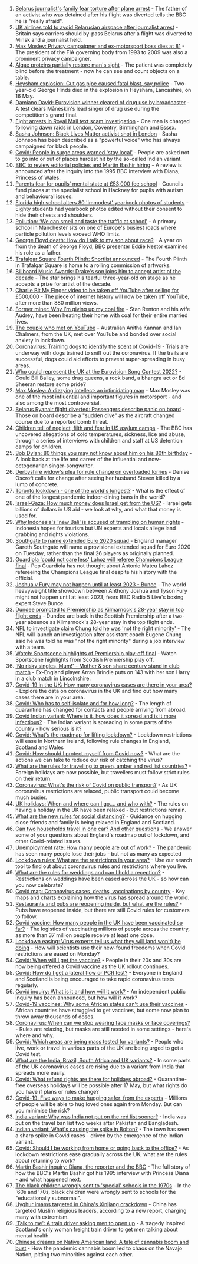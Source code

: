 1. [Belarus journalist's family fear torture after plane arrest](https://www.bbc.co.uk/news/world-europe-57233412) - The father of an activist who was detained after his flight was diverted tells the BBC he is "really afraid".
2. [UK airlines told to avoid Belarusian airspace after journalist arrest](https://www.bbc.co.uk/news/uk-57232988) - Britain says carriers should by-pass Belarus after a flight was diverted to Minsk and a journalist held.
3. [Max Mosley: Privacy campaigner and ex-motorsport boss dies at 81](https://www.bbc.co.uk/news/uk-57232681) - The president of the FIA governing body from 1993 to 2009 was also a prominent privacy campaigner.
4. [Algae proteins partially restore man's sight](https://www.bbc.co.uk/news/health-57226572) - The patient was completely blind before the treatment - now he can see and count objects on a table.
5. [Heysham explosion: Cut gas pipe caused fatal blast, say police](https://www.bbc.co.uk/news/uk-england-lancashire-57232373) - Two-year-old George Hinds died in the explosion in Heysham, Lancashire, on 16 May.
6. [Damiano David: Eurovision winner cleared of drug use by broadcaster](https://www.bbc.co.uk/news/world-europe-57234821) - A test clears Måneskin's lead singer of drug use during the competition's grand final.
7. [Eight arrests in Royal Mail text scam investigation](https://www.bbc.co.uk/news/uk-england-57226704) - One man is charged following dawn raids in London, Coventry, Birmingham and Essex.
8. [Sasha Johnson: Black Lives Matter activist shot in London](https://www.bbc.co.uk/news/uk-england-57223755) - Sasha Johnson has been described as a "powerful voice" who has always campaigned for black people.
9. [Covid: People in surge areas warned 'stay local'](https://www.bbc.co.uk/news/uk-england-57232728) - People are asked not to go into or out of places hardest hit by the so-called Indian variant.
10. [BBC to review editorial policies and Martin Bashir hiring](https://www.bbc.co.uk/news/uk-57229049) - A review is announced after the inquiry into the 1995 BBC interview with Diana, Princess of Wales.
11. [Parents fear for pupils' mental state at £53,000 fee school](https://www.bbc.co.uk/news/education-57156625) - Councils fund places at the specialist school in Hackney for pupils with autism and behavioural issues.
12. [Florida high school alters 80 'immodest' yearbook photos of students](https://www.bbc.co.uk/news/world-us-canada-57232694) - Eighty students had yearbook photos edited without their consent to hide their chests and shoulders.
13. [Pollution: ‘We can smell and taste the traffic at school'](https://www.bbc.co.uk/news/uk-57203122) - A primary school in Manchester sits on one of Europe's busiest roads where particle pollution levels exceed WHO limits.
14. [George Floyd death: How do I talk to my son about race?](https://www.bbc.co.uk/news/world-us-canada-57205016) - A year on from the death of George Floyd, BBC presenter Eddie Nestor examines his role as a father.
15. [Trafalgar Square Fourth Plinth: Shortlist announced](https://www.bbc.co.uk/news/uk-england-london-57227332) - The Fourth Plinth in Trafalgar Square is home to a rolling commission of artworks.
16. [Billboard Music Awards: Drake's son joins him to accept artist of the decade](https://www.bbc.co.uk/news/entertainment-arts-57226309) - The star brings his tearful three-year-old on stage as he accepts a prize for artist of the decade.
17. [Charlie Bit My Finger video to be taken off YouTube after selling for £500,000](https://www.bbc.co.uk/news/newsbeat-57227290) - The piece of internet history will now be taken off YouTube, after more than 880 million views.
18. [Former miner: Why I’m giving up my coal fire](https://www.bbc.co.uk/news/uk-england-57204325) - Stan Renton and his wife Audrey, have been heating their home with coal for their entire married lives.
19. [The couple who met on YouTube](https://www.bbc.co.uk/news/world-57204695) - Australian Anitha Kannan and Ian Chalmers, from the UK, met over YouTube and bonded over social anxiety in lockdown.
20. [Coronavirus: Training dogs to identify the scent of Covid-19](https://www.bbc.co.uk/news/uk-57225838) - Trials are underway with dogs trained to sniff out the coronavirus. If the trails are successful, dogs could aid efforts to prevent super-spreading in busy areas.
21. [Who could represent the UK at the Eurovision Song Contest 2022?](https://www.bbc.co.uk/news/entertainment-arts-57226754) - Could Bill Bailey, some drag queens, a rock band, a bhangra act or Ed Sheeran restore some pride?
22. [Max Mosley: A dizzying intellect; an intimidating man](https://www.bbc.co.uk/sport/formula1/57231465) - Max Mosley was one of the most influential and important figures in motorsport - and also among the most controversial.
23. [Belarus Ryanair flight diverted: Passengers describe panic on board](https://www.bbc.co.uk/news/world-europe-57180275) - Those on board describe a "sudden dive" as the aircraft changed course due to a reported bomb threat.
24. [Children tell of neglect, filth and fear in US asylum camps](https://www.bbc.co.uk/news/world-us-canada-57149721) - The BBC has uncovered allegations of cold temperatures, sickness, lice and abuse, through a series of interviews with children and staff at US detention camps for children.
25. [Bob Dylan: 80 things you may not know about him on his 80th birthday](https://www.bbc.co.uk/news/entertainment-arts-56716269) - A look back at the life and career of the influential and now-octogenarian singer-songwriter.
26. [Derbyshire widow's plea for rule change on overloaded lorries](https://www.bbc.co.uk/news/uk-england-derbyshire-57057482) - Denise Oscroft calls for change after seeing her husband Steven killed by a lump of concrete.
27. [Toronto lockdown - one of the world's longest?](https://www.bbc.co.uk/news/world-us-canada-57079577) - What is the effect of one of the longest pandemic indoor-dining bans in the world?
28. [Israel-Gaza: How much money does Israel get from the US?](https://www.bbc.co.uk/news/57170576) - Israel gets billions of dollars in US aid - we look at why, and what that money is used for.
29. [Why Indonesia's 'new Bali' is accused of trampling on human rights](https://www.bbc.co.uk/news/world-asia-56660294) - Indonesia hopes for tourism but UN experts and locals allege land grabbing and rights violations.
30. [Southgate to name extended Euro 2020 squad ](https://www.bbc.co.uk/sport/football/57235630) - England manager Gareth Southgate will name a provisional extended squad for Euro 2020 on Tuesday, rather than the final 26 players as originally planned.
31. [Guardiola 'could not care less' Lahoz will referee Champions League final](https://www.bbc.co.uk/sport/football/57233786) - Pep Guardiola has not thought about Antonio Mateu Lahoz refereeing the Champions League final despite his history with the official.
32. [Joshua v Fury may not happen until at least 2023 - Bunce](https://www.bbc.co.uk/sport/boxing/57233993) - The world heavyweight title showdown between Anthony Joshua and Tyson Fury might not happen until at least 2023, fears BBC Radio 5 Live's boxing expert Steve Bunce.
33. [Dundee promoted to Premiership as Kilmarnock's 28-year stay in top flight ends](https://www.bbc.co.uk/sport/football/57139366) - Dundee are back in the Scottish Premiership after a two-year absence as Kilmarnock's 28-year stay in the top flight ends.
34. [NFL to investigate claim Chung told he was 'not the right minority' ](https://www.bbc.co.uk/sport/american-football/57235844) - The NFL will launch an investigation after assistant coach Eugene Chung said he was told he was "not the right minority" during a job interview with a team.
35. [Watch: Sportscene highlights of Premiership play-off final](https://www.bbc.co.uk/sport/av/football/57236328) - Watch Sportscene highlights from Scottish Premiership play off.
36. ['No risky singles, Mum!' - Mother & son share century stand in club match](https://www.bbc.co.uk/sport/cricket/57230298) - Ex-England player Arran Brindle puts on 143 with her son Harry in a club match in Lincolnshire.
37. [Covid-19 in the UK: How many coronavirus cases are there in your area?](https://www.bbc.co.uk/news/uk-51768274) - Explore the data on coronavirus in the UK and find out how many cases there are in your area.
38. [Covid: Who has to self-isolate and for how long?](https://www.bbc.co.uk/news/explainers-54239922) - The length of quarantine has changed for contacts and people arriving from abroad.
39. [Covid Indian variant: Where is it, how does it spread and is it more infectious?](https://www.bbc.co.uk/news/health-57157496) - The Indian variant is spreading in some parts of the country - how serious is it?
40. [Covid: What's the roadmap for lifting lockdown?](https://www.bbc.co.uk/news/explainers-52530518) - Lockdown restrictions will ease in Northern Ireland, following rule changes in England, Scotland and Wales
41. [Covid: How should I protect myself from Covid now?](https://www.bbc.co.uk/news/health-57087517) - What are the actions we can take to reduce our risk of catching the virus?
42. [What are the rules for travelling to green, amber and red list countries?](https://www.bbc.co.uk/news/explainers-52544307) - Foreign holidays are now possible, but travellers must follow strict rules on their return.
43. [Coronavirus: What's the risk of Covid on public transport?](https://www.bbc.co.uk/news/health-51736185) - As UK coronavirus restrictions are relaxed, public transport could become much busier.
44. [UK holidays: When and where can I go.... and who with?](https://www.bbc.co.uk/news/explainers-52646738) - The rules on having a holiday in the UK have been relaxed - but restrictions remain.
45. [What are the new rules for social distancing?](https://www.bbc.co.uk/news/uk-51506729) - Guidance on hugging close friends and family is being relaxed in England and Scotland.
46. [Can two households travel in one car? And other questions](https://www.bbc.co.uk/news/world-asia-china-51176409) - We answer some of your questions about England's roadmap out of lockdown, and other Covid-related issues.
47. [Unemployment rate: How many people are out of work?](https://www.bbc.co.uk/news/business-52660591) - The pandemic has seen many people lose their jobs - but not as many as expected
48. [Lockdown rules: What are the restrictions in your area?](https://www.bbc.co.uk/news/uk-54373904) - Use our search tool to find out about coronavirus rules and restrictions where you live.
49. [What are the rules for weddings and can I hold a reception?](https://www.bbc.co.uk/news/explainers-52811509) - Restrictions on weddings have been eased across the UK - so how can you now celebrate?
50. [Covid map: Coronavirus cases, deaths, vaccinations by country](https://www.bbc.co.uk/news/world-51235105) - Key maps and charts explaining how the virus has spread around the world.
51. [Restaurants and pubs are reopening inside, but what are the rules?](https://www.bbc.co.uk/news/business-52977388) - Pubs have reopened inside, but there are still Covid rules for customers to follow.
52. [Covid vaccine: How many people in the UK have been vaccinated so far?](https://www.bbc.co.uk/news/health-55274833) - The logistics of vaccinating millions of people across the country, as more than 37 million people receive at least one dose.
53. [Lockdown easing: Virus experts tell us what they will (and won't) be doing](https://www.bbc.co.uk/news/uk-57069293) - How will scientists use their new-found freedoms when Covid restrictions are eased on Monday?
54. [Covid: When will I get the vaccine?](https://www.bbc.co.uk/news/health-55045639) - People in their 20s and 30s are now being offered a Covid vaccine as the UK rollout continues.
55. [Covid: How do I get a lateral flow or PCR test?](https://www.bbc.co.uk/news/health-51943612) - Everyone in England and Scotland is being encouraged to take rapid coronavirus tests regularly.
56. [Covid inquiry: What is it and how will it work?](https://www.bbc.co.uk/news/explainers-57085964) - An independent public inquiry has been announced, but how will it work?
57. [Covid-19 vaccines: Why some African states can't use their vaccines](https://www.bbc.co.uk/news/56940657) - African countries have struggled to get vaccines, but some now plan to throw away thousands of doses.
58. [Coronavirus: When can we stop wearing face masks or face coverings?](https://www.bbc.co.uk/news/health-51205344) - Rules are relaxing, but masks are still needed in some settings - here's where and why.
59. [Covid: Which areas are being mass tested for variants?](https://www.bbc.co.uk/news/explainers-54872039) - People who live, work or travel in various parts of the UK are being urged to get a Covid test.
60. [What are the India, Brazil, South Africa and UK variants?](https://www.bbc.co.uk/news/health-55659820) - In some parts of the UK coronavirus cases are rising due to a variant from India that spreads more easily.
61. [Covid: What refund rights are there for holidays abroad?](https://www.bbc.co.uk/news/business-51615412) - Quarantine-free overseas holidays will be possible after 17 May, but what rights do you have if plans or rules change?
62. [Covid-19: Five ways to make hugging safer, from the experts](https://www.bbc.co.uk/news/uk-57083571) - Millions of people will be able to hug loved ones again from Monday. But can you minimise the risk?
63. [India variant: Why was India not put on the red list sooner?](https://www.bbc.co.uk/news/56801288) - India was put on the travel ban list two weeks after Pakistan and Bangladesh.
64. [Indian variant: What's causing the spike in Bolton?](https://www.bbc.co.uk/news/health-57094274) - The town has seen a sharp spike in Covid cases - driven by the emergence of the Indian variant.
65. [Covid: Should I be working from home or going back to the office?](https://www.bbc.co.uk/news/business-52567567) - As lockdown restrictions ease gradually across the UK, what are the rules about returning to work?
66. [Martin Bashir inquiry: Diana, the reporter and the BBC](https://www.bbc.co.uk/news/uk-56680229) - The full story of how the BBC's Martin Bashir got his 1995 interview with Princess Diana - and what happened next.
67. [The black children wrongly sent to 'special' schools in the 1970s](https://www.bbc.co.uk/news/uk-57099654) - In the '60s and '70s, black children were wrongly sent to schools for the "educationally subnormal".
68. [Uyghur imams targeted in China's Xinjiang crackdown](https://www.bbc.co.uk/news/world-asia-china-56986057) - China has targeted Muslim religious leaders, according to a new report, charging many with extremism.
69. ['Talk to me': A train driver asking men to open up](https://www.bbc.co.uk/news/stories-57060971) - A tragedy inspired Scotland's only woman freight train driver to get men talking about mental health.
70. [Chinese dreams on Native American land: A tale of cannabis boom and bust](https://www.bbc.co.uk/news/world-us-canada-56835897) - How the pandemic cannabis boom led to chaos on the Navajo Nation, pitting two minorities against each other.
